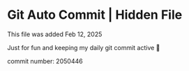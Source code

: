 # Git Auto Commit | Hidden File

This file was added Feb 12, 2025

Just for fun and keeping my daily git commit active 🤪

commit number: 2050446
